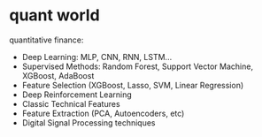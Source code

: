 # quant world
quantitative finance:

- Deep Learning: MLP, CNN, RNN, LSTM...
- Supervised Methods: Random Forest, Support Vector Machine, XGBoost, AdaBoost
- Feature Selection (XGBoost, Lasso, SVM, Linear Regression)
- Deep Reinforcement Learning
- Classic Technical Features
- Feature Extraction (PCA, Autoencoders, etc)
- Digital Signal Processing techniques

